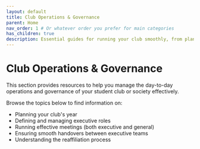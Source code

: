 ```yaml
---
layout: default
title: Club Operations & Governance
parent: Home
nav_order: 1 # Or whatever order you prefer for main categories
has_children: true
description: Essential guides for running your club smoothly, from planning your year to managing your team and adhering to governance.
---
```


# Club Operations & Governance

This section provides resources to help you manage the day-to-day operations and governance of your student club or society effectively.

Browse the topics below to find information on:
*   Planning your club's year
*   Defining and managing executive roles
*   Running effective meetings (both executive and general)
*   Ensuring smooth handovers between executive teams
*   Understanding the reaffiliation process
